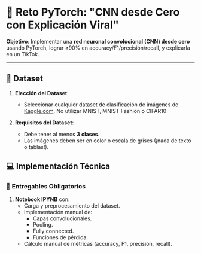 # 🚀 **Reto PyTorch: "CNN desde Cero con Explicación Viral"**  
**Objetivo**: Implementar una **red neuronal convolucional (CNN) desde cero** usando PyTorch, lograr ≥90% en accuracy/F1/precisión/recall, y explicarla en un TikTok.

---
## 📂 **Dataset**  
1. **Elección del Dataset**:  
   - Seleccionar cualquier dataset de clasificación de imágenes de [Kaggle.com](https://www.kaggle.com/datasets). No utilizar MNIST, MNIST Fashion o CIFAR10
  
2. **Requisitos del Dataset**:  
   - Debe tener al menos **3 clases**.  
   - Las imágenes deben ser en color o escala de grises (¡nada de texto o tablas!).
  
## 💻 **Implementación Técnica** 

### 📝 **Entregables Obligatorios**  
1. **Notebook IPYNB** con:  
   - Carga y preprocesamiento del dataset.  
   - Implementación manual de:  
     - Capas convolucionales.  
     - Pooling.  
     - Fully connected.  
     - Funciones de pérdida.  
   - Cálculo manual de métricas (accuracy, F1, precisión, recall).

